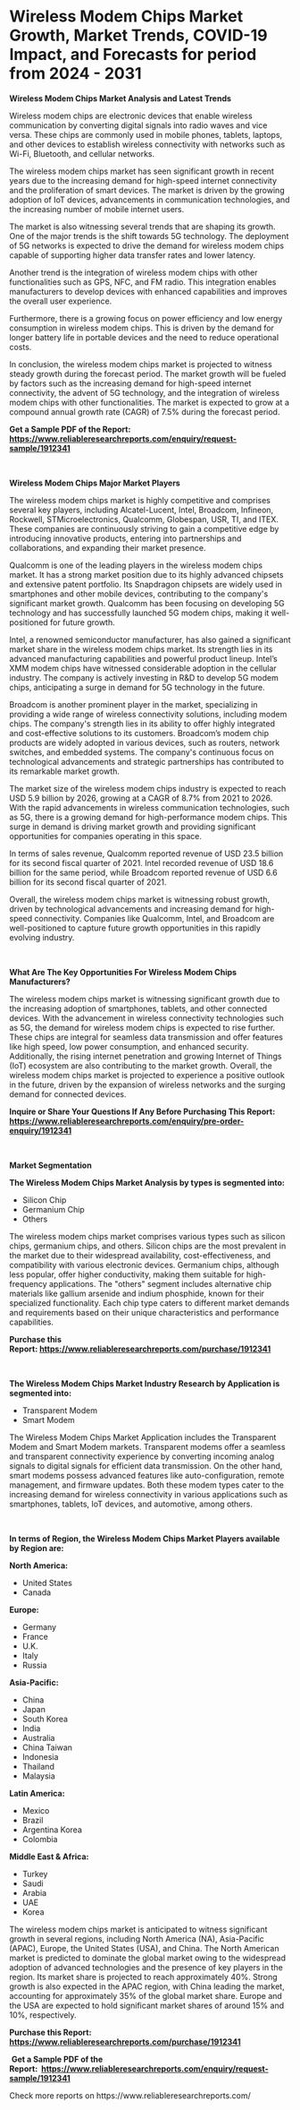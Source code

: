 <p><h1>Wireless Modem Chips Market Growth, Market Trends, COVID-19 Impact, and Forecasts for period from 2024 - 2031</h1></p><p><strong>Wireless Modem Chips Market Analysis and Latest Trends</strong></p>
<p><p>Wireless modem chips are electronic devices that enable wireless communication by converting digital signals into radio waves and vice versa. These chips are commonly used in mobile phones, tablets, laptops, and other devices to establish wireless connectivity with networks such as Wi-Fi, Bluetooth, and cellular networks.</p><p>The wireless modem chips market has seen significant growth in recent years due to the increasing demand for high-speed internet connectivity and the proliferation of smart devices. The market is driven by the growing adoption of IoT devices, advancements in communication technologies, and the increasing number of mobile internet users.</p><p>The market is also witnessing several trends that are shaping its growth. One of the major trends is the shift towards 5G technology. The deployment of 5G networks is expected to drive the demand for wireless modem chips capable of supporting higher data transfer rates and lower latency.</p><p>Another trend is the integration of wireless modem chips with other functionalities such as GPS, NFC, and FM radio. This integration enables manufacturers to develop devices with enhanced capabilities and improves the overall user experience.</p><p>Furthermore, there is a growing focus on power efficiency and low energy consumption in wireless modem chips. This is driven by the demand for longer battery life in portable devices and the need to reduce operational costs.</p><p>In conclusion, the wireless modem chips market is projected to witness steady growth during the forecast period. The market growth will be fueled by factors such as the increasing demand for high-speed internet connectivity, the advent of 5G technology, and the integration of wireless modem chips with other functionalities. The market is expected to grow at a compound annual growth rate (CAGR) of 7.5% during the forecast period.</p></p>
<p><strong>Get a Sample PDF of the Report:&nbsp; <a href="https://www.reliableresearchreports.com/enquiry/request-sample/1912341">https://www.reliableresearchreports.com/enquiry/request-sample/1912341</a></strong></p>
<p>&nbsp;</p>
<p><strong>Wireless Modem Chips Major Market Players</strong></p>
<p><p>The wireless modem chips market is highly competitive and comprises several key players, including Alcatel-Lucent, Intel, Broadcom, Infineon, Rockwell, STMicroelectronics, Qualcomm, Globespan, USR, TI, and ITEX. These companies are continuously striving to gain a competitive edge by introducing innovative products, entering into partnerships and collaborations, and expanding their market presence.</p><p>Qualcomm is one of the leading players in the wireless modem chips market. It has a strong market position due to its highly advanced chipsets and extensive patent portfolio. Its Snapdragon chipsets are widely used in smartphones and other mobile devices, contributing to the company's significant market growth. Qualcomm has been focusing on developing 5G technology and has successfully launched 5G modem chips, making it well-positioned for future growth.</p><p>Intel, a renowned semiconductor manufacturer, has also gained a significant market share in the wireless modem chips market. Its strength lies in its advanced manufacturing capabilities and powerful product lineup. Intel’s XMM modem chips have witnessed considerable adoption in the cellular industry. The company is actively investing in R&D to develop 5G modem chips, anticipating a surge in demand for 5G technology in the future.</p><p>Broadcom is another prominent player in the market, specializing in providing a wide range of wireless connectivity solutions, including modem chips. The company's strength lies in its ability to offer highly integrated and cost-effective solutions to its customers. Broadcom’s modem chip products are widely adopted in various devices, such as routers, network switches, and embedded systems. The company's continuous focus on technological advancements and strategic partnerships has contributed to its remarkable market growth.</p><p>The market size of the wireless modem chips industry is expected to reach USD 5.9 billion by 2026, growing at a CAGR of 8.7% from 2021 to 2026. With the rapid advancements in wireless communication technologies, such as 5G, there is a growing demand for high-performance modem chips. This surge in demand is driving market growth and providing significant opportunities for companies operating in this space.</p><p>In terms of sales revenue, Qualcomm reported revenue of USD 23.5 billion for its second fiscal quarter of 2021. Intel recorded revenue of USD 18.6 billion for the same period, while Broadcom reported revenue of USD 6.6 billion for its second fiscal quarter of 2021.</p><p>Overall, the wireless modem chips market is witnessing robust growth, driven by technological advancements and increasing demand for high-speed connectivity. Companies like Qualcomm, Intel, and Broadcom are well-positioned to capture future growth opportunities in this rapidly evolving industry.</p></p>
<p>&nbsp;</p>
<p><strong>What Are The Key Opportunities For Wireless Modem Chips Manufacturers?</strong></p>
<p><p>The wireless modem chips market is witnessing significant growth due to the increasing adoption of smartphones, tablets, and other connected devices. With the advancement in wireless connectivity technologies such as 5G, the demand for wireless modem chips is expected to rise further. These chips are integral for seamless data transmission and offer features like high speed, low power consumption, and enhanced security. Additionally, the rising internet penetration and growing Internet of Things (IoT) ecosystem are also contributing to the market growth. Overall, the wireless modem chips market is projected to experience a positive outlook in the future, driven by the expansion of wireless networks and the surging demand for connected devices.</p></p>
<p><strong>Inquire or Share Your Questions If Any Before Purchasing This Report: <a href="https://www.reliableresearchreports.com/enquiry/pre-order-enquiry/1912341">https://www.reliableresearchreports.com/enquiry/pre-order-enquiry/1912341</a></strong></p>
<p>&nbsp;</p>
<p><strong>Market Segmentation</strong></p>
<p><strong>The Wireless Modem Chips Market Analysis by types is segmented into:</strong></p>
<p><ul><li>Silicon Chip</li><li>Germanium Chip</li><li>Others</li></ul></p>
<p><p>The wireless modem chips market comprises various types such as silicon chips, germanium chips, and others. Silicon chips are the most prevalent in the market due to their widespread availability, cost-effectiveness, and compatibility with various electronic devices. Germanium chips, although less popular, offer higher conductivity, making them suitable for high-frequency applications. The "others" segment includes alternative chip materials like gallium arsenide and indium phosphide, known for their specialized functionality. Each chip type caters to different market demands and requirements based on their unique characteristics and performance capabilities.</p></p>
<p><strong>Purchase this Report:&nbsp;<a href="https://www.reliableresearchreports.com/purchase/1912341">https://www.reliableresearchreports.com/purchase/1912341</a></strong></p>
<p>&nbsp;</p>
<p><strong>The Wireless Modem Chips Market Industry Research by Application is segmented into:</strong></p>
<p><ul><li>Transparent Modem</li><li>Smart Modem</li></ul></p>
<p><p>The Wireless Modem Chips Market Application includes the Transparent Modem and Smart Modem markets. Transparent modems offer a seamless and transparent connectivity experience by converting incoming analog signals to digital signals for efficient data transmission. On the other hand, smart modems possess advanced features like auto-configuration, remote management, and firmware updates. Both these modem types cater to the increasing demand for wireless connectivity in various applications such as smartphones, tablets, IoT devices, and automotive, among others.</p></p>
<p>&nbsp;</p>
<p><strong>In terms of Region, the Wireless Modem Chips Market Players available by Region are:</strong></p>
<p>
    <p> <strong> North America: </strong>
        <ul>
            <li>United States</li>
            <li>Canada</li>
        </ul>
        </p> 
    <p> <strong> Europe: </strong>
        <ul>
            <li>Germany</li>
            <li>France</li>
            <li>U.K.</li>
            <li>Italy</li>
            <li>Russia</li>
        </ul>
        </p> 
    <p> <strong> Asia-Pacific: </strong>
        <ul>
            <li>China</li>
            <li>Japan</li>
            <li>South Korea</li>
            <li>India</li>
            <li>Australia</li>
            <li>China Taiwan</li>
            <li>Indonesia</li>
            <li>Thailand</li>
            <li>Malaysia</li>
        </ul>
        </p> 
    <p> <strong> Latin America: </strong>
        <ul>
            <li>Mexico</li>
            <li>Brazil</li>
            <li>Argentina Korea</li>
            <li>Colombia</li>
        </ul>
        </p> 
    <p> <strong> Middle East & Africa: </strong>
        <ul>
            <li>Turkey</li>
            <li>Saudi</li>
            <li>Arabia</li>
            <li>UAE</li>
            <li>Korea</li>
        </ul>
    </p>
    </p>
<p><p>The wireless modem chips market is anticipated to witness significant growth in several regions, including North America (NA), Asia-Pacific (APAC), Europe, the United States (USA), and China. The North American market is predicted to dominate the global market owing to the widespread adoption of advanced technologies and the presence of key players in the region. Its market share is projected to reach approximately 40%. Strong growth is also expected in the APAC region, with China leading the market, accounting for approximately 35% of the global market share. Europe and the USA are expected to hold significant market shares of around 15% and 10%, respectively.</p></p>
<p><strong>Purchase this Report: <a href="https://www.reliableresearchreports.com/purchase/1912341">https://www.reliableresearchreports.com/purchase/1912341</a></strong></p>
<p>&nbsp;<strong>Get a Sample PDF of the Report:&nbsp;&nbsp;<a href="https://www.reliableresearchreports.com/enquiry/request-sample/1912341">https://www.reliableresearchreports.com/enquiry/request-sample/1912341</a></strong></p>
<p><strong></strong></p>
<p>Check more reports on https://www.reliableresearchreports.com/</p>